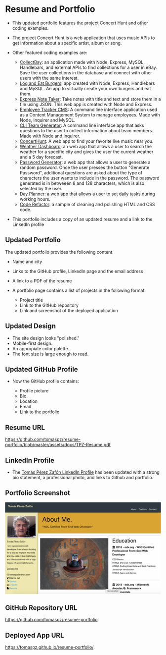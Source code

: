 # Resume and Portfolio

* This updated portfolio features the project Concert Hunt and other coding examples. 
* The project Concert Hunt is a web application that uses music APIs to get information about a specific artist, album or song.

* Other featured coding examples are:
   * [CollectBay](https://collectbay.herokuapp.com/): an application made with Node, Express, MySQL, Handlebars, and external APIs to find collections for a user in eBay. Save the user collections in the database and connect with other users with the same interest.
   * [Log and Eat Burgers](https://log-and-eat-burgers.herokuapp.com/): app created with Node, Express, Handlebars and MySQL. An app to virtually create your own burgers and eat them.
   * [Express Note Taker](https://express-note-taker-tomaspz.herokuapp.com/notes): Take notes with title and text and store them in a file using JSON. This web app is created with Node and Express.
   * [Employee Tracker CMS](https://github.com/tomaspz/employee-tracker-cms): A command line interface application used as a Content Management System to manage employees. Made with Node, Inquirer and MySQL.
   * [CLI Team Generator](https://tomaspz.github.io/cli-developer-team-generator/output/team.html): A command line interface app that asks questions to the user to collect information about team members. Made with Node and Inquirer.
   * [ConcertHunt](https://tomaspz.github.io/concerthunt/): A web app to find your favorite live music near you.
   * [Weather Dashboard](https://tomaspz.github.io/weather-dashboard/): an web app that allows a user to search the weather for a specific city and gives the user the current weather and a 5 day forecast.
   * [Password Generator](https://tomaspz.github.io/generate-password/): a web app that allows a user to generate a random password. Once the user presses the button "Generate Password", additional questions are asked about the type of characters the user wants to include in the password. The password generated is in betweeen 8 and 128 characters, which is also selected by the user.
   * [Day Planner](https://tomaspz.github.io/day-planner/): a web app that allows a user to set daily tasks during working hours.
   * [Code Refactor](https://tomaspz.github.io/code-refactor/): a sample of cleaning and polishing HTML and CSS code.

* This portfolio includes a copy of an updated resume and a link to the LinkedIn profile

## Updated Portfolio

The updated portfolio provides the following content:

* Name and city
* Links to the GitHub profile, LinkedIn page and the email address
* A link to a PDF of the resume
* A portfolio page contains a list of projects in the following format:

  * Project title
  * Link to the GitHub repository
  * Link and screenshot of the deployed application


## Updated Design

* The site design looks "polished." 
* Mobile-first design.
* An appropiate color palette.
* The font size is large enough to read.


## Updated GitHub Profile 

* Now the GitHub profile contains: 

    * Profile picture
    * Bio
    * Location
    * Email
    * Link to the portfolio

## Resume URL

https://github.com/tomaspz/resume-portfolio/blob/master/assets/docs/TPZ-Resume.pdf


## LinkedIn Profile 

* The [Tomás Pérez Zafón LinkedIn Profile](https://www.linkedin.com/in/tomas-perez-333b5231/) has been updated with a strong bio statement, a professional photo, and links to Github and portfolio.

## Portfolio Screenshot

![image](https://github.com/tomaspz/resume-portfolio/blob/master/assets/img/screenshot-resume-portfolio.png)


## GitHub Repository URL

https://github.com/tomaspz/resume-portfolio

## Deployed App URL

https://tomaspz.github.io/resume-portfolio/.
